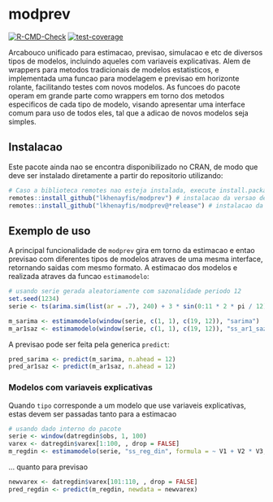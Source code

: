 
<!-- README.md is generated from README.Rmd. Please edit that file -->

# modprev

<!-- badges: start -->

[![R-CMD-Check](https://github.com/lkhenayfis/modprev/workflows/R-CMD-Check/badge.svg)](https://github.com/lkhenayfis/modprev/actions)
[![test-coverage](https://github.com/lkhenayfis/modprev/workflows/test-coverage/badge.svg)](https://github.com/lkhenayfis/modprev/actions)
<!-- badges: end -->

Arcabouco unificado para estimacao, previsao, simulacao e etc de
diversos tipos de modelos, incluindo aqueles com variaveis explicativas.
Alem de wrappers para metodos tradicionais de modelos estatisticos, e
implementada uma funcao para modelagem e previsao em horizonte rolante,
facilitando testes com novos modelos. As funcoes do pacote operam em
grande parte como wrappers em torno dos metodos especificos de cada tipo
de modelo, visando apresentar uma interface comum para uso de todos
eles, tal que a adicao de novos modelos seja simples.

## Instalacao

Este pacote ainda nao se encontra disponibilizado no CRAN, de modo que
deve ser instalado diretamente a partir do repositorio utilizando:

``` r
# Caso a biblioteca remotes nao esteja instalada, execute install.packages("remotes") primeiro
remotes::install_github("lkhenayfis/modprev") # instalacao da versao de desenvolvimento
remotes::install_github("lkhenayfis/modprev@*release") # instalacao da ultima versao fechada
```

## Exemplo de uso

A principal funcionalidade de `modprev` gira em torno da estimacao e
entao previsao com diferentes tipos de modelos atraves de uma mesma
interface, retornando saidas com mesmo formato. A estimacao dos modelos
e realizada atraves da funcao `estimamodelo`:

``` r
# usando serie gerada aleatoriamente com sazonalidade periodo 12
set.seed(1234)
serie <- ts(arima.sim(list(ar = .7), 240) + 3 * sin(0:11 * 2 * pi / 12), frequency = 12)

m_sarima <- estimamodelo(window(serie, c(1, 1), c(19, 12)), "sarima")
m_ar1saz <- estimamodelo(window(serie, c(1, 1), c(19, 12)), "ss_ar1_saz")
```

A previsao pode ser feita pela generica `predict`:

``` r
pred_sarima <- predict(m_sarima, n.ahead = 12)
pred_ar1saz <- predict(m_ar1saz, n.ahead = 12)
```

### Modelos com variaveis explicativas

Quando `tipo` corresponde a um modelo que use variaveis explicativas,
estas devem ser passadas tanto para a estimacao

``` r
# usando dado interno do pacote
serie <- window(datregdin$obs, 1, 100)
varex <- datregdin$varex[1:100, , drop = FALSE]
m_regdin <- estimamodelo(serie, "ss_reg_din", formula = ~ V1 + V2 * V3, regdata = varex)
```

… quanto para previsao

``` r
newvarex <- datregdin$varex[101:110, , drop = FALSE]
pred_regdin <- predict(m_regdin, newdata = newvarex)
```
